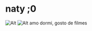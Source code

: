 # naty ;0

![Alt](https://recreio.com.br/media/_versions/disney/turning_red_capa_gA2bWkB_widelg.jpg)
![Alt](https://recreio.com.br/media/_versions/disney/red-mei-lee_widelg.jpg)
amo dormi,
gosto de filmes
